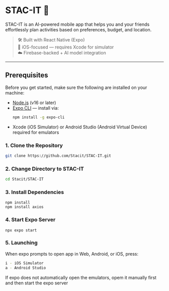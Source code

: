 # STAC-IT 📱

STAC-IT is an AI-powered mobile app that helps you and your friends effortlessly plan activities based on preferences, budget, and location.

> 🛠️ Built with React Native (Expo)  
> 📱 iOS-focused — requires Xcode for simulator  
> ☁️ Firebase-backed + AI model integration

---

## Prerequisites

Before you get started, make sure the following are installed on your machine:

- [Node.js](https://nodejs.org/en/download/) (v16 or later)
- [Expo CLI](https://docs.expo.dev/get-started/installation/) — install via:
  ```bash
  npm install -g expo-cli
  ```
- Xcode (iOS Simulator) or Android Studio (Android Virtual Device) required for emulators

### 1. Clone the Repository

```bash
git clone https://github.com/Stacit/STAC-IT.git
```

### 2. Change Directory to STAC-IT
```bash
cd Stacit/STAC-IT
```

### 3. Install Dependencies
```
npm install
npm install axios
```

### 4. Start Expo Server
```
npx expo start
```

### 5. Launching
When expo prompts to open app in Web, Android, or iOS, press:
```bash
i - iOS Simulator
a - Android Studio
```
If expo does not automatically open the emulators, opem it manually first and then start the expo server
